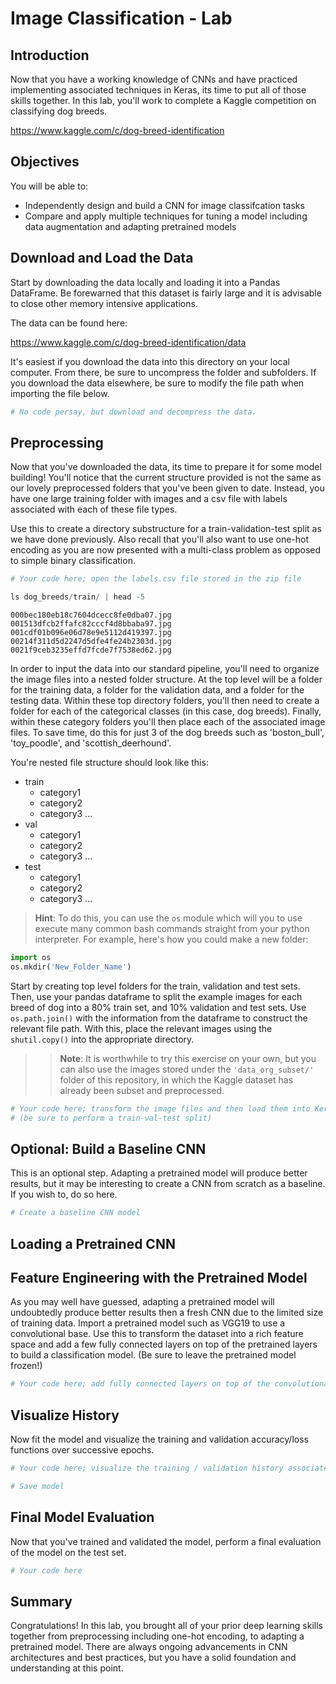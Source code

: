 
# Image Classification - Lab

## Introduction

Now that you have a working knowledge of CNNs and have practiced implementing associated techniques in Keras, its time to put all of those skills together. In this lab, you'll work to complete a Kaggle competition on classifying dog breeds.

https://www.kaggle.com/c/dog-breed-identification

## Objectives

You will be able to:
* Independently design and build a CNN for image classifcation tasks
* Compare and apply multiple techniques for tuning a model including data augmentation and adapting pretrained models

## Download and Load the Data

Start by downloading the data locally and loading it into a Pandas DataFrame. Be forewarned that this dataset is fairly large and it is advisable to close other memory intensive applications.

The data can be found here:

https://www.kaggle.com/c/dog-breed-identification/data

It's easiest if you download the data into this directory on your local computer. From there, be sure to uncompress the folder and subfolders. If you download the data elsewhere, be sure to modify the file path when importing the file below.


```python
# No code persay, but download and decompress the data.
```

## Preprocessing

Now that you've downloaded the data, its time to prepare it for some model building! You'll notice that the current structure provided is not the same as our lovely preprocessed folders that you've been given to date. Instead, you have one large training folder with images and a csv file with labels associated with each of these file types. 

Use this to create a directory substructure for a train-validation-test split as we have done previously. Also recall that you'll also want to use one-hot encoding as you are now presented with a multi-class problem as opposed to simple binary classification.


```python
# Your code here; open the labels.csv file stored in the zip file
```


```python
ls dog_breeds/train/ | head -5
```

    000bec180eb18c7604dcecc8fe0dba07.jpg
    001513dfcb2ffafc82cccf4d8bbaba97.jpg
    001cdf01b096e06d78e9e5112d419397.jpg
    00214f311d5d2247d5dfe4fe24b2303d.jpg
    0021f9ceb3235effd7fcde7f7538ed62.jpg



In order to input the data into our standard pipeline, you'll need to organize the image files into a nested folder structure. At the top level will be a folder for the training data, a folder for the validation data, and a folder for the testing data. Within these top directory folders, you'll then need to create a folder for each of the categorical classes (in this case, dog breeds). Finally, within these category folders you'll then place each of the associated image files. To save time, do this for just 3 of the dog breeds such as 'boston_bull', 'toy_poodle', and 'scottish_deerhound'.

You're nested file structure should look like this:
* train
    * category1
    * category2
    * category3
    ...
* val
    * category1
    * category2
    * category3
    ...
* test 
    * category1
    * category2
    * category3
    ...  

> **Hint**: To do this, you can use the `os` module which will you to use execute many common bash commands straight from your python interpreter. For example, here's how you could make a new folder:
```python
import os
os.mkdir('New_Folder_Name')
```
Start by creating top level folders for the train, validation and test sets. Then, use your pandas dataframe to split the example images for each breed of dog into a 80% train set, and 10% validation and test sets. Use `os.path.join()` with the information from the dataframe to construct the relevant file path. With this, place the relevant images using the `shutil.copy()` into the appropriate directory. 

>> **Note**: It is worthwhile to try this exercise on your own, but you can also use the images stored under the `'data_org_subset/'` folder of this repository, in which the Kaggle dataset has already been subset and preprocessed.


```python
# Your code here; transform the image files and then load them into Keras as tensors 
# (be sure to perform a train-val-test split)
```

## Optional: Build a Baseline CNN

This is an optional step. Adapting a pretrained model will produce better results, but it may be interesting to create a CNN from scratch as a baseline. If you wish to, do so here.


```python
# Create a baseline CNN model
```

## Loading a Pretrained CNN

## Feature Engineering with the Pretrained Model

As you may well have guessed, adapting a pretrained model will undoubtedly produce better results then a fresh CNN due to the limited size of training data. Import a pretrained model such as VGG19 to use a convolutional base. Use this to transform the dataset into a rich feature space and add a few fully connected layers on top of the pretrained layers to build a classification model. (Be sure to leave the pretrained model frozen!)


```python
# Your code here; add fully connected layers on top of the convolutional base
```

## Visualize History

Now fit the model and visualize the training and validation accuracy/loss functions over successive epochs.


```python
# Your code here; visualize the training / validation history associated with fitting the model.
```


```python
# Save model
```

## Final Model Evaluation

Now that you've trained and validated the model, perform a final evaluation of the model on the test set.


```python
# Your code here
```

## Summary

Congratulations! In this lab, you brought all of your prior deep learning skills together from preprocessing including one-hot encoding, to adapting a pretrained model. There are always ongoing advancements in CNN architectures and best practices, but you have a solid foundation and understanding at this point.
